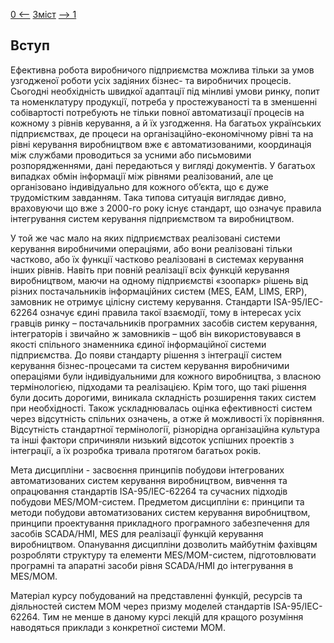 [0 <--](0.md)   [Зміст](README.md)    [--> 1](1.md)

## Вступ

Ефективна робота виробничого підприємства можлива тільки за умов узгодженої роботи усіх задіяних бізнес- та виробничих процесів. Сьогодні необхідність швидкої адаптації під мінливі умови ринку, попит та номенклатуру продукції, потреба у простежуваності та в зменшенні собівартості потребують не тільки повної автоматизації процесів на кожному з рівнів керування, а й їх узгодження. На багатьох українських підприємствах, де процеси на організаційно-економічному рівні та на рівні керування виробництвом вже є автоматизованими, координація між службами проводиться за усними або письмовими розпорядженнями, дані передаються у вигляді документів. У багатьох випадках обмін інформації між рівнями реалізований, але це організовано індивідуально для кожного об’єкта, що є дуже трудомістким завданням. Така типова ситуація виглядає дивно, враховуючи що вже з 2000-го року існує стандарт, що означує правила інтегрування систем керування підприємством та виробництвом.

У той же час мало на яких підприємствах реалізовані системи керування виробничими операціями, або вони реалізовані тільки частково, або їх функції частково реалізовані в системах керування інших рівнів. Навіть при повній реалізації всіх функцій керування виробництвом, маючи на одному підприємстві «зоопарк» рішень від різних постачальників інформаційних систем (MES, EAM, LIMS, ERP), замовник не отримує цілісну систему керування. Стандарти ISA-95/IEC-62264 означує єдині правила такої взаємодії, тому в інтересах усіх гравців ринку – постачальників програмних засобів систем керування, інтеграторів і звичайно ж замовників – щоб він використовувався в якості спільного знаменника єдиної інформаційної системи підприємства. До появи стандарту рішення з інтеграції систем керування бізнес-процесами та систем керування виробничими операціями були індивідуальними для кожного виробництва, з власною термінологією, підходами та реалізацією. Крім того, що такі рішення були досить дорогими, виникала складність розширення таких систем при необхідності. Також ускладнювалась оцінка ефективності систем через відсутність спільних означень, а отже й можливості їх порівняння. Відсутність стандартної термінології, різнорідна організаційна культура та інші фактори спричиняли низький відсоток успішних проектів з інтеграції, а їх розробка тривала протягом багатьох років.

Мета дисципліни - засвоєння принципів побудови інтегрованих автоматизованих систем керування виробництвом, вивчення та опрацювання стандартів ISA-95/IEC-62264 та сучасних підходів побудови MES/MOM-систем. Предметом дисципліни є: принципи та методи побудови автоматизованих систем керування виробництвом, принципи проектування прикладного програмного забезпечення для засобів SCADA/HMI, MES для реалізації функцій керування виробництвом. Опанування дисципліни дозволить майбутнім фахівцям розробляти структуру та елементи MES/MOM-систем, підготовлювати програмні та апаратні засоби рівня SCADA/HMI до інтегрування в MES/MOM. 

Матеріал курсу побудований на представленні функцій, ресурсів та діяльностей систем MOM через призму моделей стандартів ISA-95/IEC-62264. Тим не менше в даному курсі лекцій для кращого розуміння наводяться приклади з конкретної системи MOM.